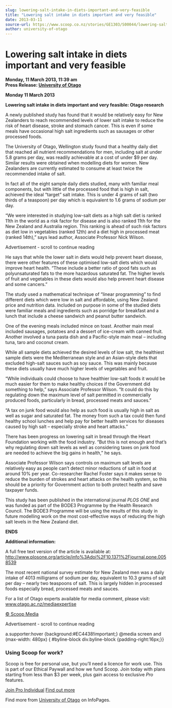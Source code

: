 ```yaml
---
slug: lowering-salt-intake-in-diets-important-and-very-feasible
title: "Lowering salt intake in diets important and very feasible"
date: 2013-03-11
source-url: https://www.scoop.co.nz/stories/GE1303/S00044/lowering-salt-intake-in-diets-important-and-very-feasible.htm
author: university-of-otago
---
```

Lowering salt intake in diets important and very feasible
=========================================================

**Monday, 11 March 2013, 11:39 am**  
**Press Release: [University of Otago](https://info.scoop.co.nz/University_of_Otago)**

**Monday 11 March 2013**

**Lowering salt intake in diets important and very feasible: Otago research**

A newly published study has found that it would be relatively easy for New Zealanders to reach recommended levels of lower salt intake to reduce the risk of heart disease, stroke and stomach cancer. This is even if some meals have occasional high salt ingredients such as sausages or other processed foods.

The University of Otago, Wellington study found that a healthy daily diet that reached all nutrient recommendations for men, including salt at under 5.8 grams per day, was readily achievable at a cost of under $9 per day. Similar results were obtained when modelling diets for women. New Zealanders are currently estimated to consume at least twice the recommended intake of salt.

In fact all of the eight sample daily diets studied, many with familiar meal components, but with little of the processed food that is high in salt, achieved the ideal “target” salt intake. This is under 4 grams of salt (two thirds of a teaspoon) per day which is equivalent to 1.6 grams of sodium per day.

“We were interested in studying low-salt diets as a high salt diet is ranked 11th in the world as a risk factor for disease and is also ranked 11th for the New Zealand and Australia region. This ranking is ahead of such risk factors as diet low in vegetables (ranked 12th) and a diet high in processed meat (ranked 14th),” says lead author, Associate Professor Nick Wilson.

Advertisement - scroll to continue reading





He says that while the lower salt in diets would help prevent heart disease, there were other features of these optimised low-salt diets which would improve heart health. “These include a better ratio of good fats such as polyunsaturated fats to the more hazardous saturated fat. The higher levels of fruit and vegetables in these diets would also help prevent heart disease and some cancers.”

The study used a mathematical technique of “linear programming” to find different diets which were low in salt and affordable, using New Zealand price and nutrition data. Included on purpose in some of the studied diets were familiar meals and ingredients such as porridge for breakfast and a lunch that include a cheese sandwich and peanut butter sandwich.

One of the evening meals included mince on toast. Another main meal included sausages, potatoes and a dessert of ice-cream with canned fruit. Another involved a tuna pasta dish and a Pacific-style main meal – including tuna, taro and coconut cream.

While all sample diets achieved the desired levels of low salt, the healthiest sample diets were the Mediterranean style and an Asian-style diets that excluded high-salt sauces such as soy sauce. This was mainly because these diets usually have much higher levels of vegetables and fruit.

“While individuals could choose to have healthier low-salt foods it would be much easier for them to make healthy choices if the Government did something to help,” says Associate Professor Wilson. “It could do this by regulating down the maximum level of salt permitted in commercially produced foods, particularly in bread, processed meats and sauces.”

“A tax on junk food would also help as such food is usually high in salt as well as sugar and saturated fat. The money from such a tax could then fund healthy school lunches and help pay for better health services for diseases caused by high salt – especially stroke and heart attacks.”

There has been progress on lowering salt in bread through the Heart Foundation working with the food industry. “But this is not enough and that’s why regulating down salt levels as well as considering taxes on junk food are needed to achieve the big gains in health,” he says.

Associate Professor Wilson says controls on maximum salt levels are relatively easy as people can’t detect minor reductions of salt in food at around 10% per year. Co-researcher Rachel Foster says it makes sense to reduce the burden of strokes and heart attacks on the health system, so this should be a priority for Government action to both protect health and save taxpayer funds.

This study has been published in the international journal _PLOS ONE_ and was funded as part of the BODE3 Programme by the Health Research Council. The BODE3 Programme will be using the results of this study in future modelling work on the most cost-effective ways of reducing the high salt levels in the New Zealand diet.

**ENDS**

**Additional information:**

A full free text version of the article is available at: http://www.plosone.org/article/info%3Adoi%2F10.1371%2Fjournal.pone.0058539

The most recent national survey estimate for New Zealand men was a daily intake of 4013 milligrams of sodium per day, equivalent to 10.3 grams of salt per day – nearly two teaspoons of salt. This is largely hidden in processed foods especially bread, processed meats and sauces.

For a list of Otago experts available for media comment, please visit: www.otago.ac.nz/mediaexpertise

[© Scoop Media](http://www.scoop.co.nz/about/terms.html)  

Advertisement - scroll to continue reading



a.supporter:hover {background:#EC4438!important;} @media screen and (max-width: 480px) { #byline-block div.byline-block {padding-right:16px;}}

### Using Scoop for work?

Scoop is free for personal use, but you’ll need a licence for work use. This is part of our Ethical Paywall and how we fund Scoop. Join today with plans starting from less than $3 per week, plus gain access to exclusive _Pro_ features.  
  
[Join Pro Individual](https://pro.scoop.co.nz/Individual/?from=ProIn24) [Find out more](https://pro.scoop.co.nz/using-scoop-for-work/?from=ProIn24)

Find more from [University of Otago](https://info.scoop.co.nz/University_of_Otago) on InfoPages.